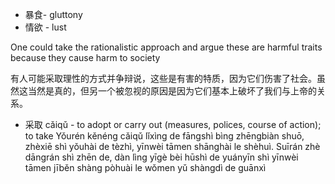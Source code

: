 - 暴食- gluttony
- 情欲 - lust

One could take the rationalistic approach and argue these are harmful traits because they cause harm to society

有人可能采取理性的方式并争辩说，这些是有害的特质，因为它们伤害了社会。虽然这当然是真的，但另一个被忽视的原因是因为它们基本上破坏了我们与上帝的关系。

- 采取 cǎiqǔ - to adopt or carry out (measures, polices, course of action); to take
Yǒurén kěnéng cǎiqǔ lǐxìng de fāngshì bìng zhēngbiàn shuō, zhèxiē shì yǒuhài de tèzhì, yīnwèi tāmen shānghài le shèhuì. Suīrán zhè dāngrán shì zhēn de, dàn lìng yīgè bèi hūshì de yuányīn shì yīnwèi tāmen jīběn shàng pòhuài le wǒmen yǔ shàngdì de guānxì
